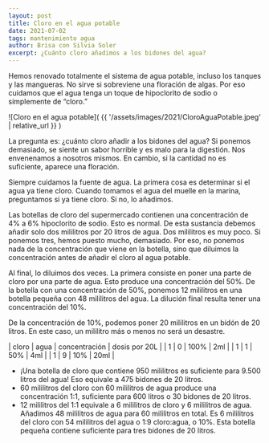 ```yaml
---
layout: post
title: Cloro en el agua potable
date: 2021-07-02
tags: mantenimiento agua
author: Brisa con Silvia Soler
excerpt: ¿Cuánto cloro añadimos a los bidones del agua?
---
```


Hemos renovado totalmente el sistema de agua potable, incluso los tanques y las
mangueras.  No sirve si sobreviene una floración de algas. Por eso cuidamos que
el agua tenga un toque de hipoclorito de sodio o simplemente de “cloro.”

![Cloro en el agua potable](
  {{ '/assets/images/2021/CloroAguaPotable.jpeg' | relative_url }}
)

La pregunta es: ¿cuánto cloro añadir a los bidones del agua? Si ponemos
demasiado, se siente un sabor horrible y es malo para la digestión. Nos
envenenamos a nosotros mismos. En cambio, si la cantidad no es suficiente,
aparece una floración.

Siempre cuidamos la fuente de agua. La primera cosa es determinar si el agua ya
tiene cloro. Cuando tomamos el agua del muelle en la marina, preguntamos si ya
tiene cloro. Si no, lo añadimos.

Las botellas de cloro del supermercado contienen una concentración de 4% a 6%
hipoclorito de sodio. Esto es normal. De esta sustancia debemos añadir solo dos
mililitros por 20 litros de agua. Dos mililitros es muy poco. Si ponemos tres,
hemos puesto mucho, demasiado. Por eso, no ponemos nada de la concentración que
viene en la botella, sino que diluimos la concentración antes de añadir el
cloro al agua potable.

Al final, lo diluimos dos veces. La primera consiste en poner una parte de
cloro por una parte de agua. Esto produce una concentración del 50%. De la
botella con una concentración  de 50%, ponemos 12 mililitros en una botella
pequeña con 48 mililitros del agua. La dilución final resulta tener una
concentración del 10%.

De la concentración de 10%, podemos poner 20 mililitros en un bidón de 20
litros. En este caso, un mililitro más o menos no será un desastre.

| cloro | agua | concentración | dosis por 20L |
| 1 | 0 | 100% | 2ml |
| 1 | 1 | 50% | 4ml |
| 1 | 9 | 10% | 20ml |

- ¡Una botella de cloro que contiene  950 mililitros es suficiente para 9.500
  litros del agua! Eso equivale a 475 bidones de 20 litros.
- 60 mililitros del cloro con 60 mililitros de agua produce una concentración
  1:1, suficiente para 600 litros o 30  bidones de 20 litros.
- 12 mililitros del 1:1 equivale a 6 mililitros de cloro y 6 mililitros de
  agua. Añadimos 48 mililitros de agua para 60 mililitros en total. Es 6
  mililitros del cloro con 54 mililitros del agua o 1:9 cloro:agua, o 10%.
  Esta botella pequeña contiene suficiente para tres bidones de 20 litros.

